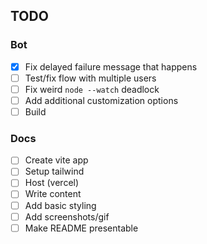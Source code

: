 ## TODO
### Bot
- [x] Fix delayed failure message that happens
- [ ] Test/fix flow with multiple users
- [ ] Fix weird `node --watch` deadlock
- [ ] Add additional customization options
- [ ] Build 

### Docs
- [ ] Create vite app
- [ ] Setup tailwind
- [ ] Host (vercel)
- [ ] Write content
- [ ] Add basic styling
- [ ] Add screenshots/gif
- [ ] Make README presentable